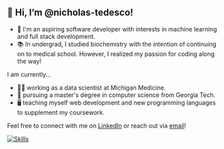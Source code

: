 ## 👋 Hi, I’m @nicholas-tedesco! 

- 🌱 I'm an aspiring software developer with interests in machine learning and full stack development. 
- 📚 In undergrad, I studied biochemistry with the intention of continuing on to medical school. However, I realized my passion for coding along the way!
  
I am currently...
- 👨‍💼 working as a data scientist at Michigan Medicine.
- 🏫 pursuing a master's degree in computer science from Georgia Tech.
- 🖥️ teaching myself web development and new programming languages to supplement my coursework.

Feel free to connect with me on <a href=https://www.linkedin.com/in/nicholas-r-tedesco/>LinkedIn</a> or reach out via <a href=mailto:nicholas.r.tedesco@gmail.com>email</a>! 

[![Skills](https://skillicons.dev/icons?i=py,java&theme=light)](#)
